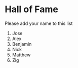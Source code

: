 # Hall of Fame
Please add your name to this list

1. Jose
2. Alex
3. Benjamin
4. Nick
5. Matthew
6. Zig
